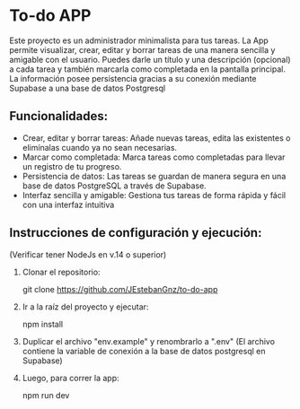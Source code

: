 # To-do APP 

Este proyecto es un administrador minimalista para tus tareas. La App permite visualizar, crear, editar y borrar tareas de una manera sencilla y amigable con el usuario. Puedes darle un título y una descripción (opcional) a cada tarea y también marcarla como completada en la pantalla principal. La información posee persistencia gracias a su conexión mediante Supabase a una base de datos Postgresql 

## Funcionalidades:
- Crear, editar y borrar tareas: Añade nuevas tareas, edita las existentes o elimínalas cuando ya no sean necesarias.
- Marcar como completada: Marca tareas como completadas para llevar un registro de tu progreso.
- Persistencia de datos: Las tareas se guardan de manera segura en una base de datos PostgreSQL a través de Supabase.
- Interfaz sencilla y amigable: Gestiona tus tareas de forma rápida y fácil con una interfaz intuitiva


## Instrucciones de configuración y ejecución:

(Verificar tener NodeJs en v.14 o superior)

1. Clonar el repositorio:
  
   git clone https://github.com/JEstebanGnz/to-do-app

2. Ir a la raíz del proyecto y ejecutar:

    npm install

3. Duplicar el archivo "env.example" y renombrarlo a ".env" (El archivo contiene la variable de conexión a la base de datos postgresql en Supabase)

4. Luego, para correr la app:

    npm run dev
